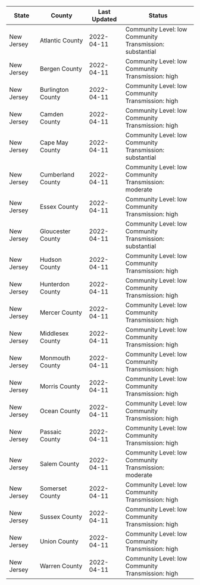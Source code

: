State | County | Last Updated | Status
--- | --- | --- | --- 
New Jersey | Atlantic County | 2022-04-11 | Community Level: low<br/>Community Transmission: substantial
New Jersey | Bergen County | 2022-04-11 | Community Level: low<br/>Community Transmission: high
New Jersey | Burlington County | 2022-04-11 | Community Level: low<br/>Community Transmission: high
New Jersey | Camden County | 2022-04-11 | Community Level: low<br/>Community Transmission: high
New Jersey | Cape May County | 2022-04-11 | Community Level: low<br/>Community Transmission: substantial
New Jersey | Cumberland County | 2022-04-11 | Community Level: low<br/>Community Transmission: moderate
New Jersey | Essex County | 2022-04-11 | Community Level: low<br/>Community Transmission: high
New Jersey | Gloucester County | 2022-04-11 | Community Level: low<br/>Community Transmission: substantial
New Jersey | Hudson County | 2022-04-11 | Community Level: low<br/>Community Transmission: high
New Jersey | Hunterdon County | 2022-04-11 | Community Level: low<br/>Community Transmission: high
New Jersey | Mercer County | 2022-04-11 | Community Level: low<br/>Community Transmission: high
New Jersey | Middlesex County | 2022-04-11 | Community Level: low<br/>Community Transmission: high
New Jersey | Monmouth County | 2022-04-11 | Community Level: low<br/>Community Transmission: high
New Jersey | Morris County | 2022-04-11 | Community Level: low<br/>Community Transmission: high
New Jersey | Ocean County | 2022-04-11 | Community Level: low<br/>Community Transmission: high
New Jersey | Passaic County | 2022-04-11 | Community Level: low<br/>Community Transmission: high
New Jersey | Salem County | 2022-04-11 | Community Level: low<br/>Community Transmission: moderate
New Jersey | Somerset County | 2022-04-11 | Community Level: low<br/>Community Transmission: high
New Jersey | Sussex County | 2022-04-11 | Community Level: low<br/>Community Transmission: high
New Jersey | Union County | 2022-04-11 | Community Level: low<br/>Community Transmission: high
New Jersey | Warren County | 2022-04-11 | Community Level: low<br/>Community Transmission: high
